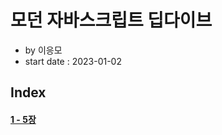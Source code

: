 # 모던 자바스크립트 딥다이브

- by 이응모
- start date : 2023-01-02

## Index
#### [1 - 5장](https://github.com/yujiseok/til/tree/main/deepdive/ch.1-5)
